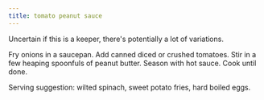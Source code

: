 ```yaml
---
title: tomato peanut sauce
---
```

Uncertain if this is a keeper, there's potentially a lot of variations.

Fry onions in a saucepan.
Add canned diced or crushed tomatoes.
Stir in a few heaping spoonfuls of peanut butter.
Season with hot sauce.
Cook until done.

Serving suggestion: wilted spinach, sweet potato fries, hard boiled eggs.